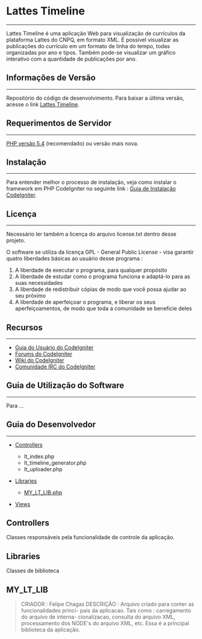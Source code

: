 # Lattes Timeline
*****************

Lattes Timeline é uma aplicação Web para visualização de currículos da plataforma Lattes do CNPQ, em formato XML.
É possível visualizar as publicações do currículo em um formato de linha do tempo, todas organizadas por ano e tipos.
Também pode-se visualizar um gráfico interativo com a quantidade de publicações por ano.


## Informações de Versão
************************

Repositório do código de desenvolvimento. Para baixar a última versão,
acesse o link [Lattes Timeline](https://bitbucket.org/GShiki/lattes-timeline).


## Requerimentos de Servidor
****************************

[PHP versão 5.4](https://www.php.net/) (recomendado) ou versão mais nova.


## Instalação
*************

Para entender melhor o processo de instalação, veja como instalar o framework em PHP CodeIgniter no 
seguinte link : [Guia de Instalação CodeIgniter](http://www.codeigniter.com/user_guide/installation/index.html).


## Licença
**********

Necessário ler também a licença do arquivo license.txt dentro desse projeto.

O software se utiliza da licença GPL - General Public License - visa garantir quatro liberdades básicas ao usuário desse programa :

1. A liberdade de executar o programa, para qualquer propósito
2. A liberdade de estudar como o programa funciona e adaptá-lo para as suas necessidades
3. A liberdade de redistribuir cópias de modo que você possa ajudar ao seu próximo
4. A liberdade de aperfeiçoar o programa, e liberar os seus aperfeiçoamentos, de modo que toda a comunidade se beneficie deles


## Recursos
***********

-  [Guia do Usuário do CodeIgniter](http://www.codeigniter.com/docs)
-  [Forums do CodeIgniter](http://forum.codeigniter.com/)
-  [Wiki do CodeIgniter](https://github.com/bcit-ci/CodeIgniter/wiki)
-  [Comunidade IRC do CodeIgniter](http://www.codeigniter.com/irc)


## Guia de Utilização do Software
*********************************

Para ...


## Guia do Desenvolvedor
************************

- [Controllers](#controllers)
	- lt_index.php
	- lt_timeline_generator.php
	- lt_uploader.php

- [Libraries](#libraries)
	- [MY_LT_LIB.php](#MY_LT_LIB.php)

- [Views](#views)


## <a id="controllers">Controllers</a>

Classes responsáveis pela funcionalidade de controle da aplicação.


## <a id="libraries">Libraries</a>

Classes de biblioteca 

## <a id="MY_LT_LIB.php">MY_LT_LIB</a>

> CRIADOR : Felipe Chagas
> DESCRIÇÃO : Arquivo criado para conter as funcionalidades princi-
> pais da aplicacao. Tais como : carregamento do arquivo de interna-
> cionalizacao, consulta do arquivo XML, processamento dos NODE's do 
> arquivo XML, etc. Essa é a principal biblioteca da aplicação.
